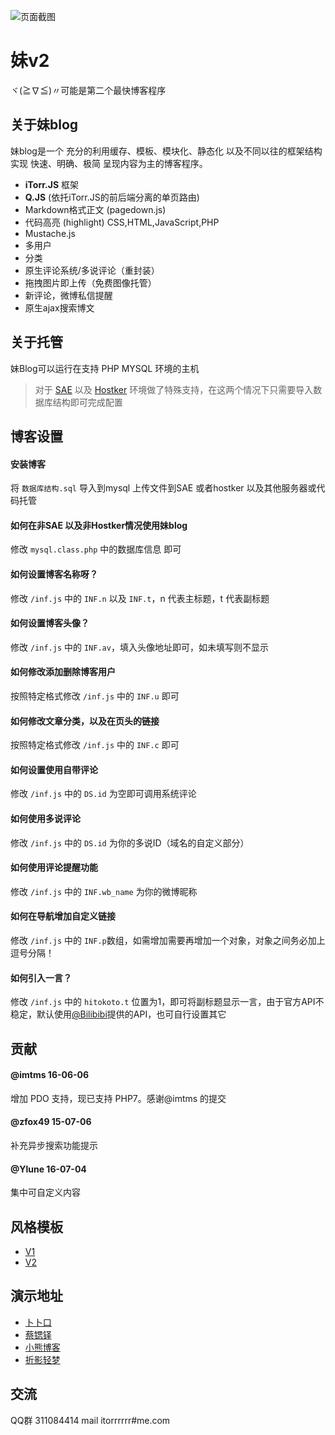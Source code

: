 
![页面截图](http://ww4.sinaimg.cn/large/a15b4afegw1enswvuws5eg20fo0b1jrd.gif)

# 妹v2

ヾ(≧∇≦)〃可能是第二个最快博客程序

## 关于妹blog

妹blog是一个 充分的利用缓存、模板、模块化、静态化 以及不同以往的框架结构 实现 快速、明确、极简 呈现内容为主的博客程序。
 

- **iTorr.JS** 框架
- **Q.JS** (依托iTorr.JS的前后端分离的单页路由)
- Markdown格式正文 (pagedown.js)
- 代码高亮 (highlight) CSS,HTML,JavaScript,PHP
- Mustache.js
- 多用户
- 分类
- 原生评论系统/多说评论（重封装）
- 拖拽图片即上传（免费图像托管）
- 新评论，微博私信提醒
- 原生ajax搜索博文


## 关于托管
妹Blog可以运行在支持 PHP MYSQL 环境的主机

>对于 [SAE](http://sae.sina.com.cn/) 以及 [Hostker](http://www.hostker.com/) 环境做了特殊支持，在这两个情况下只需要导入数据库结构即可完成配置


## 博客设置

#### 安装博客
将 `数据库结构.sql` 导入到mysql
上传文件到SAE 或者hostker 以及其他服务器或代码托管

#### 如何在非SAE 以及非Hostker情况使用妹blog
修改 `mysql.class.php` 中的数据库信息 即可

#### 如何设置博客名称呀？
修改 `/inf.js` 中的 `INF.n` 以及 `INF.t`，n 代表主标题，t 代表副标题

#### 如何设置博客头像？
修改 `/inf.js` 中的 `INF.av`，填入头像地址即可，如未填写则不显示

#### 如何修改添加删除博客用户
按照特定格式修改 `/inf.js` 中的 `INF.u` 即可

#### 如何修改文章分类，以及在页头的链接
按照特定格式修改 `/inf.js` 中的 `INF.c` 即可

#### 如何设置使用自带评论
修改 `/inf.js` 中的 `DS.id` 为空即可调用系统评论

#### 如何使用多说评论
修改 `/inf.js` 中的 `DS.id` 为你的多说ID（域名的自定义部分）

#### 如何使用评论提醒功能
修改 `/inf.js` 中的 `INF.wb_name` 为你的微博昵称

#### 如何在导航增加自定义链接
修改 `/inf.js` 中的 `INF.p`数组，如需增加需要再增加一个对象，对象之间务必加上逗号分隔！

#### 如何引入一言？
修改 `/inf.js` 中的 `hitokoto.t` 位置为1，即可将副标题显示一言，由于官方API不稳定，默认使用[@Bilibibi](http://bilibibi.me/)提供的API，也可自行设置其它

## 贡献
#### @imtms **16-06-06**
增加 PDO 支持，现已支持 PHP7。感谢@imtms 的提交

#### @zfox49 **15-07-06**
补充异步搜索功能提示

#### @Ylune **16-07-04**
集中可自定义内容

## 风格模板

- [V1](https://github.com/ylune/imouto-theme)
- [V2](https://github.com/ylune/imouto-theme-v2)

## 演示地址

- [卜卜口](http://mouto.org)
- [蔡锶铎](http://caisiduo.xyz)
- [小熊博客](http://narberal.applinzi.com/im2/)
- [折影轻梦](http://i.chainwon.com/)

## 交流

QQ群 311084414
mail itorrrrrr#me.com

